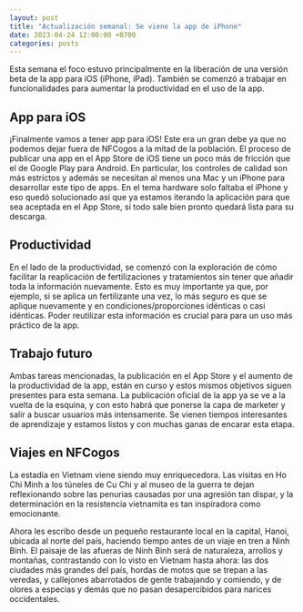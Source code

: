 ```yaml
---
layout: post
title: "Actualización semanal: Se viene la app de iPhone"
date: 2023-04-24 12:00:00 +0700
categories: posts
---
```


Esta semana el foco estuvo principalmente en la liberación de una versión beta de la app para iOS (iPhone, iPad). También se comenzó a trabajar en funcionalidades para aumentar la productividad en el uso de la app.

## App para iOS

¡Finalmente vamos a tener app para iOS! Este era un gran debe ya que no podemos dejar fuera de NFCogos a la mitad de la población. El proceso de publicar una app en el App Store de iOS tiene un poco más de fricción que el de Google Play para Android. En particular, los controles de calidad son más estrictos y además se necesitan al menos una Mac y un iPhone para desarrollar este tipo de apps. En el tema hardware solo faltaba el iPhone y eso quedó solucionado así que ya estamos iterando la aplicación para que sea aceptada en el App Store, si todo sale bien pronto quedará lista para su descarga.

## Productividad

En el lado de la productividad, se comenzó con la exploración de cómo facilitar la reaplicación de fertilizaciones y tratamientos sin tener que añadir toda la información nuevamente. Esto es muy importante ya que, por ejemplo, si se aplica un fertilizante una vez, lo más seguro es que se aplique nuevamente y en condiciones/proporciones idénticas o casi idénticas. Poder reutilizar esta información es crucial para para un uso más práctico de la app.

## Trabajo futuro

Ambas tareas mencionadas, la publicación en el App Store y el aumento de la productividad de la app, están en curso y estos mismos objetivos siguen presentes para esta semana. La publicación oficial de la app ya se ve a la vuelta de la esquina, y con esto habrá que ponerse la capa de marketer y salir a buscar usuarios más intensamente. Se vienen tiempos interesantes de aprendizaje y estamos listos y con muchas ganas de encarar esta etapa.

## Viajes en NFCogos

La estadía en Vietnam viene siendo muy enriquecedora. Las visitas en Ho Chi Minh a los túneles de Cu Chi y al museo de la guerra te dejan reflexionando sobre las penurias causadas por una agresión tan dispar, y la determinación en la resistencia vietnamita es tan inspiradora como emocionante.

Ahora les escribo desde un pequeño restaurante local en la capital, Hanoi, ubicada al norte del país, haciendo tiempo antes de un viaje en tren a Ninh Binh. El paisaje de las afueras de Ninh Binh será de naturaleza, arrollos y montañas, contrastando con lo visto en Vietnam hasta ahora: las dos ciudades más grandes del país, hordas de motos que se trepan a las veredas, y callejones abarrotados de gente trabajando y comiendo, y de olores a especias y demás que no pasan desapercibidos para narices occidentales.
